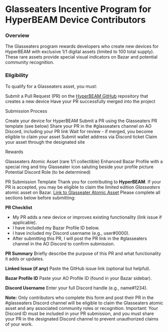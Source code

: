 # Glasseaters Incentive Program for HyperBEAM Device Contributors
### Overview
The Glasseaters program rewards developers who create new devices for HyperBEAM with exclusive 1/1 digital assets (limited to 100 total supply). These rare assets provide special visual indicators on Bazar and potential community recognition.

### Eligibility
To qualify for a Glasseaters asset, you must:

Submit a Pull Request (PR) on the [HyperBEAM GitHub](https://github.com/permaweb/HyperBEAM) repository that creates a new device
Have your PR successfully merged into the project

Submission Process

Create your device for HyperBEAM
Submit a PR using the Glasseaters PR template (see below)
Share your PR in the #glasseaters channel on AO Discord, including your PR link
Wait for review - if merged, you become eligible to claim your asset
Submit wallet address via Discord ticket
Claim your asset through the designated site

Rewards

Glasseaters Atomic Asset (rare 1/1 collectible)
Enhanced Bazar Profile with a special ring and tiny Glasseater icon saluting beside your profile picture
Potential Discord Role (to be determined)

PR Submission Template
Thank you for contributing to **HyperBEAM**. If your PR is accepted, you may be eligible to claim the limited edition *Glasseaters* atomic asset on Bazar.
[Link to Glasseater Atomic Asset](https://go.here)
Please complete all sections below before submitting:

**PR Checklist**
* My PR adds a new device or improves existing functionality (link issue if applicable).
* I have included my Bazar Profile ID below.
* I have included my Discord username (e.g., user#0000).
* After submitting this PR, I will post the PR link in the #glasseaters channel in the AO Discord to confirm submission.

**PR Summary**
Briefly describe the purpose of this PR and what functionality it adds or updates.

**Linked Issue (if any)**
Paste the GitHub issue link (optional but helpful).

**Bazar Profile ID**
Paste your AO Profile ID (found in your Bazar sidebar).

**Discord Username**
Enter your full Discord handle (e.g., name#1234).

**Note:**
Only contributors who complete this form and post their PR in the #glasseaters Discord channel will be eligible to claim the Glasseaters atomic asset and any associated community roles or recognition.
Important: Your Discord ID must be included in your PR submission, and you must share your PR in the designated Discord channel to prevent unauthorized claims of your work.
